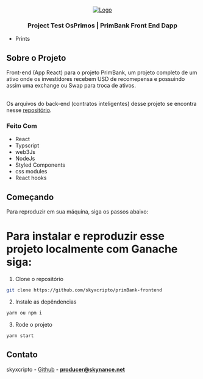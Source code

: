 

<!-- PROJECT LOGO -->
<br />

<p align="center">
  <a href="https://www.oprimorico.com.br/">
    <img src="https://github.com/skyxcripto/primBank-frontend/blob/main/public/print.png" alt="Logo">
  </a>

  <h3 align="center">Project Test OsPrimos | PrimBank Front End Dapp </h3>
</p>

- Prints 

<!-- ABOUT THE PROJECT -->

## Sobre o Projeto

Front-end (App React) para o projeto PrimBank, um projeto completo de um ativo onde os investidores recebem USD de recomepensa e possuindo assim uma exchange ou Swap 
para troca de ativos. 
<br/><br />


Os arquivos do back-end (contratos inteligentes) desse projeto se encontra nesse <a href="https://github.com/skyxcripto/primbank-contracts">repositório</a>. 

### Feito Com

- React
- Typscript
- web3Js 
- NodeJs
- Styled Components
- css modules
- React hooks 


<!-- GETTING STARTED -->

## Começando

Para reproduzir em sua máquina, siga os passos abaixo:

# Para instalar e reproduzir esse projeto localmente com Ganache siga: 

1. Clone o repositório 

```sh
git clone https://github.com/skyxcripto/primBank-frontend
```

2. Instale as depêndencias
```sh
yarn ou npm i 
```

3. Rode o projeto
```sh
yarn start 
```

## Contato

skyxcripto - [Github](https://github.com/skyxcripto) - **producer@skynance.net**
